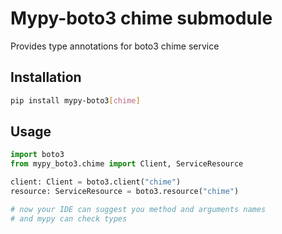 # Mypy-boto3 chime submodule

Provides type annotations for boto3 chime service

## Installation

```bash
pip install mypy-boto3[chime]
```

## Usage

```python
import boto3
from mypy_boto3.chime import Client, ServiceResource

client: Client = boto3.client("chime")
resource: ServiceResource = boto3.resource("chime")

# now your IDE can suggest you method and arguments names
# and mypy can check types
```

